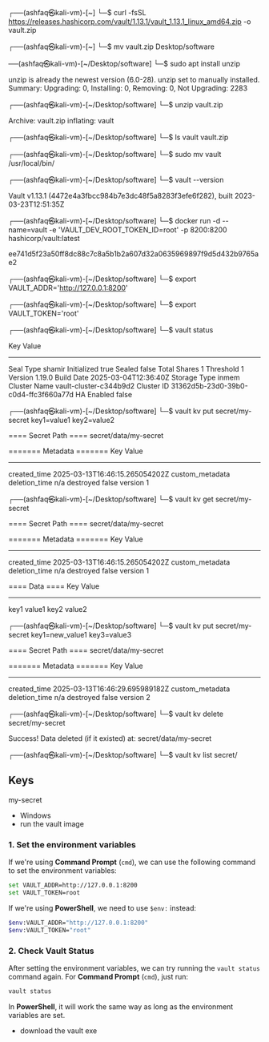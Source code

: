 


┌──(ashfaq㉿kali-vm)-[~]
└─$ curl -fsSL https://releases.hashicorp.com/vault/1.13.1/vault_1.13.1_linux_amd64.zip -o vault.zip

                                                    
┌──(ashfaq㉿kali-vm)-[~]
└─$ mv vault.zip Desktop/software 

──(ashfaq㉿kali-vm)-[~/Desktop/software]
└─$ sudo apt install unzip

unzip is already the newest version (6.0-28).
unzip set to manually installed.
Summary:
  Upgrading: 0, Installing: 0, Removing: 0, Not Upgrading: 2283
                                                                                                                                                                                                            
┌──(ashfaq㉿kali-vm)-[~/Desktop/software]
└─$ unzip vault.zip

Archive:  vault.zip
  inflating: vault                   
                                                                                                                                                                                                                     
┌──(ashfaq㉿kali-vm)-[~/Desktop/software]
└─$ ls
vault  vault.zip
                                                                                                                                                                                                                     
┌──(ashfaq㉿kali-vm)-[~/Desktop/software]
└─$ sudo mv vault /usr/local/bin/

                                                                                                                                                                                                                     
┌──(ashfaq㉿kali-vm)-[~/Desktop/software]
└─$ vault --version

Vault v1.13.1 (4472e4a3fbcc984b7e3dc48f5a8283f3efe6f282), built 2023-03-23T12:51:35Z
                                                                                                                                    
┌──(ashfaq㉿kali-vm)-[~/Desktop/software]
└─$ docker run -d --name=vault -e 'VAULT_DEV_ROOT_TOKEN_ID=root' -p 8200:8200 hashicorp/vault:latest

ee741d5f23a50ff8dc88c7c8a5b1b2a607d32a0635969897f9d5d432b9765ae2
                                                                                                                                                                                                          
┌──(ashfaq㉿kali-vm)-[~/Desktop/software]
└─$ export VAULT_ADDR='http://127.0.0.1:8200'
                                                                                                                                                                                                                     
┌──(ashfaq㉿kali-vm)-[~/Desktop/software]
└─$ export VAULT_TOKEN='root'
                                                                                                                                                                                                                     
┌──(ashfaq㉿kali-vm)-[~/Desktop/software]
└─$ vault status

Key             Value
---             -----
Seal Type       shamir
Initialized     true
Sealed          false
Total Shares    1
Threshold       1
Version         1.19.0
Build Date      2025-03-04T12:36:40Z
Storage Type    inmem
Cluster Name    vault-cluster-c344b9d2
Cluster ID      31362d5b-23d0-39b0-c0d4-ffc3f660a77d
HA Enabled      false
                                                                                                                                                                                                                     
┌──(ashfaq㉿kali-vm)-[~/Desktop/software]
└─$ vault kv put secret/my-secret key1=value1 key2=value2

==== Secret Path ====
secret/data/my-secret

======= Metadata =======
Key                Value
---                -----
created_time       2025-03-13T16:46:15.265054202Z
custom_metadata    <nil>
deletion_time      n/a
destroyed          false
version            1
                                                                                                                                                                                                                     
┌──(ashfaq㉿kali-vm)-[~/Desktop/software]
└─$ vault kv get secret/my-secret

==== Secret Path ====
secret/data/my-secret

======= Metadata =======
Key                Value
---                -----
created_time       2025-03-13T16:46:15.265054202Z
custom_metadata    <nil>
deletion_time      n/a
destroyed          false
version            1

==== Data ====
Key     Value
---     -----
key1    value1
key2    value2
                                                                                                                                                                                                                     
┌──(ashfaq㉿kali-vm)-[~/Desktop/software]
└─$ vault kv put secret/my-secret key1=new_value1 key3=value3

==== Secret Path ====
secret/data/my-secret

======= Metadata =======
Key                Value
---                -----
created_time       2025-03-13T16:46:29.695989182Z
custom_metadata    <nil>
deletion_time      n/a
destroyed          false
version            2
                                                                                                                                                                                                                     
┌──(ashfaq㉿kali-vm)-[~/Desktop/software]
└─$ vault kv delete secret/my-secret

Success! Data deleted (if it existed) at: secret/data/my-secret
                                                                                                                                                                                                                     
┌──(ashfaq㉿kali-vm)-[~/Desktop/software]
└─$ vault kv list secret/

Keys
----
my-secret














- Windows
- run the vault image 

### 1. **Set the environment variables**

If we're using **Command Prompt** (`cmd`), we can use the following command to set the environment variables:

```bash
set VAULT_ADDR=http://127.0.0.1:8200
set VAULT_TOKEN=root
```

If we're using **PowerShell**, we need to use `$env:` instead:

```bash
$env:VAULT_ADDR="http://127.0.0.1:8200"
$env:VAULT_TOKEN="root"
```

### 2. **Check Vault Status**

After setting the environment variables, we can try running the `vault status` command again. For **Command Prompt** (`cmd`), just run:

```bash
vault status
```

In **PowerShell**, it will work the same way as long as the environment variables are set.

- download the vault exe 